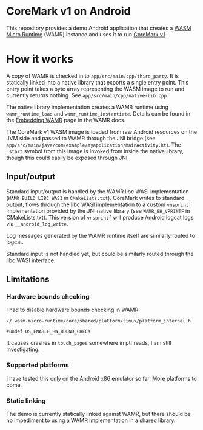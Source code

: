 CoreMark v1 on Android
======================

This repository provides a demo Android application that creates a [WASM Micro
Runtime](https://github.com/bytecodealliance/wasm-micro-runtime) (WAMR)
instance and uses it to run [CoreMark
v1](https://github.com/wasm3/wasm-coremark).

# How it works

A copy of WAMR is checked in to `app/src/main/cpp/third_party`. It is
statically linked into a native library that exports a single entry point. This
entry point takes a byte array representing the WASM image to run and currently
returns nothing. See `app/src/main/cpp/native-lib.cpp`.

The native library implementation creates a WAMR runtime using
`wamr_runtime_load` and `wamr_runtime_instantiate`. Details can be found in the
[Embedding
WAMR](https://github.com/bytecodealliance/wasm-micro-runtime/blob/main/doc/embed_wamr.md)
page in the WAMR docs.

The CoreMark v1 WASM image is loaded from raw Android resources on the JVM side
and passed to WAMR through the JNI bridge (see
`app/src/main/java/com/example/myapplication/MainActivity.kt`). The `_start`
symbol from this image is invoked from inside the native library, though this
could easily be exposed through JNI.

## Input/output

Standard input/output is handled by the WAMR libc WASI implementation
(`WAMR_BUILD_LIBC_WASI` in `CMakeLists.txt`). CoreMark writes to standard
output, flows through the libc WASI implementation to a custom `vnsprintf`
implementation provided by the JNI native library (see `WAMR_BH_VPRINTF` in
CMakeLists.txt). This version of `vnsprintf` will produce Android logcat logs
via `__android_log_write`.

Log messages generated by the WAMR runtime itself are similarly routed to
logcat.

Standard input is not handled yet, but could be similarly routed through the
libc WASI interface.

## Limitations


### Hardware bounds checking

I had to disable hardware bounds checking in WAMR:

```
// wasm-micro-runtime/core/shared/platform/linux/platform_internal.h

#undef OS_ENABLE_HW_BOUND_CHECK
```

It causes crashes in `touch_pages` somewhere in pthreads, I am still
investigating.

### Supported platforms

I have tested this only on the Android x86 emulator so far. More platforms to come.

### Static linking

The demo is currently statically linked against WAMR, but there should be no
impediment to using a WAMR implementation in a shared library.
